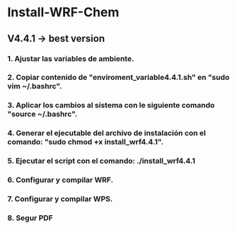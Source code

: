 # Install-WRF-Chem 
## V4.4.1 -> best version
### 1. Ajustar las variables de ambiente.
### 2. Copiar contenido de "enviroment_variable4.4.1.sh" en "sudo vim ~/.bashrc".
### 3. Aplicar los cambios al sistema con le siguiente comando "source ~/.bashrc".
### 4. Generar el ejecutable del archivo de instalación con el comando: "sudo chmod +x install_wrf4.4.1".
### 5. Ejecutar el script con el comando: ./install_wrf4.4.1
### 6. Configurar y compilar WRF.
### 7. Configurar y compilar WPS.
### 8. Segur PDF
